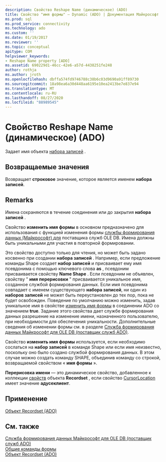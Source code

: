 ```yaml
---
description: Свойство Reshape Name (динамическое) (ADO)
title: Свойство "имя формы" — Dynamic (ADO) | Документация Майкрософт
ms.prod: sql
ms.prod_service: connectivity
ms.technology: ado
ms.custom: ''
ms.date: 01/19/2017
ms.reviewer: ''
ms.topic: conceptual
apitype: COM
helpviewer_keywords:
- Reshape Name property [ADO]
ms.assetid: 690229d1-46cc-42e6-a57d-4438251fe248
author: rothja
ms.author: jroth
ms.openlocfilehash: dbffa574fd9746788c38b6c03d9690a91ff89730
ms.sourcegitcommit: 18a98ea6a30d448aa6195e10ea2413be7e837e94
ms.translationtype: MT
ms.contentlocale: ru-RU
ms.lasthandoff: 08/27/2020
ms.locfileid: "88989545"
---
```

# <a name="reshape-name-property-dynamic-ado"></a>Свойство Reshape Name (динамическое) (ADO)
Задает имя объекта [набора записей](./recordset-object-ado.md) .  
  
## <a name="return-values"></a>Возвращаемые значения  
 Возвращает **строковое** значение, которое является именем **набора записей**.  
  
## <a name="remarks"></a>Remarks  
 Имена сохраняются в течение соединения или до закрытия **набора записей** .  
  
 Свойство **изменить имя формы** в основном предназначено для использования с функцией изменения формы [службы формирования данных (Майкрософт) для](../../guide/appendixes/microsoft-data-shaping-service-for-ole-db-ado-service-provider.md) поставщика служб OLE DB. Имена должны быть уникальными для участия в повторной формировании.  
  
 Это свойство доступно только для чтения, но может быть задано косвенно при создании **набора записей** . Например, если предложение команды Shape создает **набор записей** и присваивает ему имя псевдонима с помощью ключевого слова **as** , псевдоним присваивается свойству **Name Shape** . Если псевдоним не объявлен, свойству " **имя перерисовки** " присваивается уникальное имя, созданное службой формирования данных. Если имя псевдонима совпадает с именем существующего **набора записей**, ни один из **наборов записей** не может быть переустановлен до тех пор, пока не будет освобожден. Поведение по умолчанию можно изменить, задав уникальное имя в свойстве [изменить имя формы]() в соединении ADO со значением **true**. Задание этого свойства дает службе формирования данных разрешение на изменение имени, назначенного пользователю, при необходимости для обеспечения уникальности. Дополнительные сведения об изменении формы см. в разделе [Служба формирования данных Майкрософт для OLE DB (поставщик служб ADO)](../../guide/appendixes/microsoft-data-shaping-service-for-ole-db-ado-service-provider.md).  
  
 Свойство **изменить имя формы** используется, если необходимо сослаться на **набор записей** в команде Shape или если имя неизвестно, поскольку оно было создано службой формирования данных. В этом случае можно создать команду SHAPE, объединив команду со строкой, возвращаемой свойством « **имя формы** ».  
  
 **Перерисовка имени** — это динамическое свойство, добавленное к коллекции [свойств](./properties-collection-ado.md) объекта **Recordset** , если свойство [CursorLocation](./cursorlocation-property-ado.md) имеет значение **адусеклиент**.  
  
## <a name="applies-to"></a>Применение  
 [Объект Recordset (ADO)](./recordset-object-ado.md)  
  
## <a name="see-also"></a>См. также  
 [Служба формирования данных Майкрософт для OLE DB (поставщик служб ADO)](../../guide/appendixes/microsoft-data-shaping-service-for-ole-db-ado-service-provider.md)   
 [Общие команды формы](../../guide/data/shape-commands-in-general.md)   
 [Объект Recordset (ADO)](./recordset-object-ado.md)